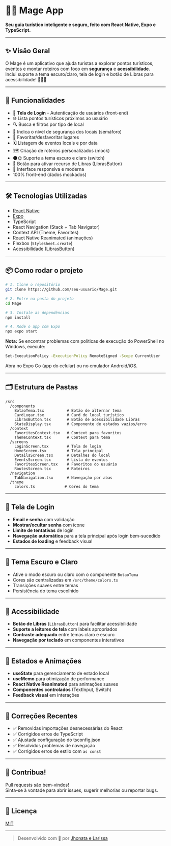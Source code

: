 # 🧙‍♂️ Mage App

**Seu guia turístico inteligente e seguro, feito com React Native, Expo e TypeScript.**

---

## ✨ Visão Geral

O Mage é um aplicativo que ajuda turistas a explorar pontos turísticos, eventos e montar roteiros com foco em **segurança** e **acessibilidade**.  
Inclui suporte a tema escuro/claro, tela de login e botão de Libras para acessibilidade! 🌙🌞🤟

---

## 🚀 Funcionalidades

- 🔐 **Tela de Login** - Autenticação de usuários (front-end)
- 🌐 Lista pontos turísticos próximos ao usuário
- 🔍 Busca e filtros por tipo de local
- 🚦 Indica o nível de segurança dos locais (semáforo)
- 💚 Favoritar/desfavoritar lugares
- 🗓️ Listagem de eventos locais e por data
- 🗺️ Criação de roteiros personalizados (mock)
- 🌑🌞 Suporte a tema escuro e claro (switch)
- 🦻 Botão para ativar recurso de Libras (LibrasButton)
- 📱 Interface responsiva e moderna
- 100% front-end (dados mockados)

---

## 🛠️ Tecnologias Utilizadas

- [React Native](https://reactnative.dev/)
- [Expo](https://expo.dev/)
- TypeScript
- React Navigation (Stack + Tab Navigator)
- Context API (Theme, Favorites)
- React Native Reanimated (animações)
- Flexbox (`StyleSheet.create`)
- Acessibilidade (LibrasButton)

---

## 📦 Como rodar o projeto

```bash
# 1. Clone o repositório
git clone https://github.com/seu-usuario/Mage.git

# 2. Entre na pasta do projeto
cd Mage

# 3. Instale as dependências
npm install

# 4. Rode o app com Expo
npx expo start
```

**Nota:** Se encontrar problemas com políticas de execução do PowerShell no Windows, execute:
```bash
Set-ExecutionPolicy -ExecutionPolicy RemoteSigned -Scope CurrentUser
```

Abra no Expo Go (app do celular) ou no emulador Android/iOS.

---

## 🗂️ Estrutura de Pastas

```
/src
  /components
    BotaoTema.tsx          # Botão de alternar tema
    CardLugar.tsx          # Card de local turístico
    LibrasButton.tsx       # Botão de acessibilidade Libras
    StateDisplay.tsx       # Componente de estados vazios/erro
  /context
    FavoritesContext.tsx   # Context para favoritos
    ThemeContext.tsx       # Context para tema
  /screens
    LoginScreen.tsx        # Tela de login
    HomeScreen.tsx         # Tela principal
    DetailsScreen.tsx      # Detalhes do local
    EventsScreen.tsx       # Lista de eventos
    FavoritesScreen.tsx    # Favoritos do usuário
    RoutesScreen.tsx       # Roteiros
  /navigation
    TabNavigation.tsx      # Navegação por abas
  /theme
    colors.ts             # Cores do tema
```

---

## 🔐 Tela de Login

- **Email e senha** com validação
- **Mostrar/ocultar senha** com ícone
- **Limite de tentativas** de login
- **Navegação automática** para a tela principal após login bem-sucedido
- **Estados de loading** e feedback visual

---

## 🌙 Tema Escuro e Claro

- Ative o modo escuro ou claro com o componente `BotaoTema`
- Cores são centralizadas em `/src/theme/colors.ts`
- Transições suaves entre temas
- Persistência do tema escolhido

---

## 🦻 Acessibilidade

- **Botão de Libras** (`LibrasButton`) para facilitar acessibilidade
- **Suporte a leitores de tela** com labels apropriados
- **Contraste adequado** entre temas claro e escuro
- **Navegação por teclado** em componentes interativos

---

## 🎨 Estados e Animações

- **useState** para gerenciamento de estado local
- **useMemo** para otimização de performance
- **React Native Reanimated** para animações suaves
- **Componentes controlados** (TextInput, Switch)
- **Feedback visual** em interações

---

## 🔧 Correções Recentes

- ✅ Removidas importações desnecessárias do React
- ✅ Corrigidos erros de TypeScript
- ✅ Ajustada configuração do tsconfig.json
- ✅ Resolvidos problemas de navegação
- ✅ Corrigidos erros de estilo com `as const`

---

## 🤝 Contribua!

Pull requests são bem-vindos!  
Sinta-se à vontade para abrir issues, sugerir melhorias ou reportar bugs.

---

## 📄 Licença

[MIT](./LICENSE)

---

> Desenvolvido com 💚 por [Jhonata e Larissa](https://github.com/seu-usuario)